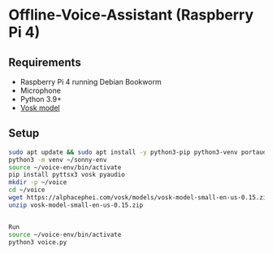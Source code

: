 # Offline-Voice-Assistant (Raspberry Pi 4)

## Requirements
- Raspberry Pi 4 running Debian Bookworm
- Microphone
- Python 3.9+
- [Vosk model](https://alphacephei.com/vosk/models)

## Setup
```bash
sudo apt update && sudo apt install -y python3-pip python3-venv portaudio19-dev python3-pyaudio espeak ffmpeg libatlas-base-dev
python3 -m venv ~/sonny-env
source ~/voice-env/bin/activate
pip install pyttsx3 vosk pyaudio
mkdir -p ~/voice
cd ~/voice
wget https://alphacephei.com/vosk/models/vosk-model-small-en-us-0.15.zip
unzip vosk-model-small-en-us-0.15.zip


Run
source ~/voice-env/bin/activate
python3 voice.py
